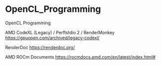 # OpenCL_Programming
OpenCL Programming

AMD CodeXL (Legacy) / Perftstdio 2 / RenderMonkey
https://gpuopen.com/archived/legacy-codexl/

RenderDoc
https://renderdoc.org/

AMD ROCm Documents
https://rocmdocs.amd.com/en/latest/index.html#
